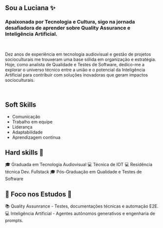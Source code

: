 ## Sou a Luciana :sparkles:
### Apaixonada por Tecnologia e Cultura, sigo na jornada desafiadora de aprender sobre Quality Assurance e Inteligência Artificial. 

<br>

Dez anos de experiência em tecnologia audiovisual e gestão de projetos socioculturais me trouxeram uma base sólida em organização e estratégia.
Hoje, como analista de Qualidade e Testes de Software, dedico-me a explorar o universo técnico entre a união e o potencial da Inteligência Artificial para contribuir com soluções inovadoras que geram impactos socioculturais.

<br>

## **Soft Skills** 	

- Comunicação
- Trabalho em equipe
- Liderança
- Adaptabilidade
- Aprendizagem contínua   



## **Hard skills** 	:construction:

   :mortar_board: Graduada em Tecnologia Audiovisual
   :computer: Técnica de IOT
   :computer: Residência técnica Dev. Fullstack
   :mortar_board: Pós-Graduação em Qualidade e Testes de Software
    
## 🎯 **Foco nos Estudos**  :construction:

:books: Quality Assunrance - Testes, documentações técnicas e automação E2E.
:computer: Inteligência Artificial - Agentes autônomos generativos e engenharia de prompts.



<!--
**LueSantos/LueSantos** is a ✨ _special_ ✨ repository because its `README.md` (this file) appears on your GitHub profile.

Here are some ideas to get you started:

- 🔭 I’m currently working on ...
- 🌱 I’m currently learning ...
- 👯 I’m looking to collaborate on ...
- 🤔 I’m looking for help with ...
- 💬 Ask me about ...
- 📫 How to reach me: ...
- 😄 Pronouns: ...
- ⚡ Fun fact: ...
-->
